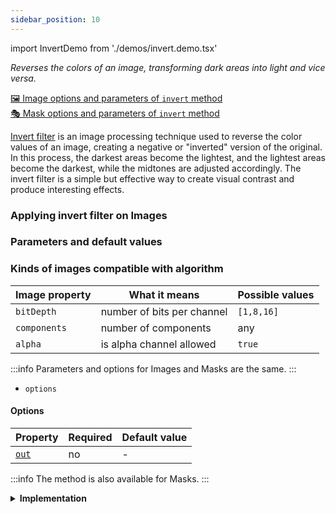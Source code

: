 ```yaml
---
sidebar_position: 10
---
```


import InvertDemo from './demos/invert.demo.tsx'

_Reverses the colors of an image, transforming dark areas into light and vice versa._

[🖼️ Image options and parameters of `invert` method](https://image-js.github.io/image-js-typescript/classes/Image.html#invert 'github.io link')  
[🎭 Mask options and parameters of `invert` method](https://image-js.github.io/image-js-typescript/classes/Mask.html#invert 'github.io link')

[Invert filter](<https://en.wikipedia.org/wiki/Negative_(photography)> 'wikipedia link on negative filtering') is an image processing technique used to reverse the color values of an image, creating a negative or "inverted" version of the original. In this process, the darkest areas become the lightest, and the lightest areas become the darkest, while the midtones are adjusted accordingly. The invert filter is a simple but effective way to create visual contrast and produce interesting effects.

### Applying invert filter on Images

<InvertDemo />

### Parameters and default values

### Kinds of images compatible with algorithm

| Image property | What it means              | Possible values |
| -------------- | -------------------------- | --------------- |
| `bitDepth`     | number of bits per channel | `[1,8,16]`      |
| `components`   | number of components       | any             |
| `alpha`        | is alpha channel allowed   | `true`          |

:::info
Parameters and options for Images and Masks are the same.
:::

- `options`

#### Options

| Property                                                                                  | Required | Default value |
| ----------------------------------------------------------------------------------------- | -------- | ------------- |
| [`out`](https://image-js.github.io/image-js-typescript/interfaces/InvertOptions.html#out) | no       | -             |

:::info
The method is also available for Masks.
:::

<details>
<summary><b>Implementation</b>
</summary>

Here's how invert filter is implemented in ImageJS:

_Pixel Transformation_: For each pixel in the image, the inversion filter transforms its color [intensity](../../Glossary.md#intensity 'glossary link on intensity') value. The new intensity value is calculated using the formula:

$$New Intensity = Max Intensity - Original Intensity$$

Where $$Max Intensity$$ is the maximum possible intensity value for the color channel.

:::warning
ImageJS uses components to calculate each pixel value and leaves alpha channel unchanged.
:::

</details>
